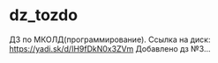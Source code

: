 # dz_tozdo
ДЗ по МКОЛД(программирование). Ссылка на диск: https://yadi.sk/d/IH9fDkN0x3ZVm
Добавлено дз №3...
